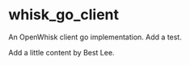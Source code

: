 # whisk_go_client

An OpenWhisk client go implementation.
Add a test.


Add a little content by Best Lee.
